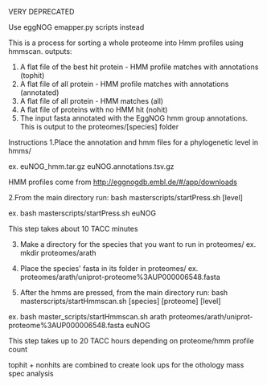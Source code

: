 VERY DEPRECATED

Use eggNOG emapper.py scripts instead

This is a process for sorting a whole proteome into Hmm profiles using hmmscan. 
outputs:
1. A flat file of the best hit protein - HMM profile matches with annotations (tophit)
2. A flat file of all protein - HMM profile matches with annotations (annotated)
3. A flat file of all protein - HMM matches (all)
4. A flat file of proteins with no HMM hit (nohit)
4. The input fasta annotated with the EggNOG hmm group annotations. This is output to the proteomes/[species] folder


Instructions
1.Place the annotation and hmm files for a phylogenetic level in hmms/

ex. 
euNOG_hmm.tar.gz 
euNOG.annotations.tsv.gz

HMM profiles come from http://eggnogdb.embl.de/#/app/downloads

2.From the main directory run:
bash masterscripts/startPress.sh [level]

ex. bash masterscripts/startPress.sh euNOG

This step takes about 10 TACC minutes

3. Make a directory for the species that you want to run in proteomes/
ex.
mkdir proteomes/arath

4. Place the species' fasta in its folder in proteomes/
ex.
proteomes/arath/uniprot-proteome%3AUP000006548.fasta

5. After the hmms are pressed, from the main directory run:
bash masterscripts/startHmmscan.sh [species] [proteome] [level]

ex.
bash master_scripts/startHmmscan.sh arath proteomes/arath/uniprot-proteome%3AUP000006548.fasta euNOG

This step takes up to 20 TACC hours depending on proteome/hmm profile count


tophit + nonhits are combined to create look ups for the othology mass spec analysis


